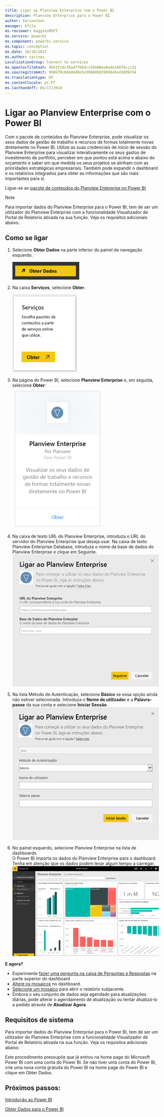 ```yaml
---
title: Ligar ao Planview Enterprise com o Power BI
description: Planview Enterprise para o Power BI
author: SarinaJoan
manager: kfile
ms.reviewer: maggiesMSFT
ms.service: powerbi
ms.component: powerbi-service
ms.topic: conceptual
ms.date: 10/16/2017
ms.author: sarinas
LocalizationGroup: Connect to services
ms.openlocfilehash: 4641fc0c36ad7fb64cc5da08ee8eda180f4ccc31
ms.sourcegitcommit: 998b79c0dd46d0e5439888b83999945ed1809c94
ms.translationtype: HT
ms.contentlocale: pt-PT
ms.lasthandoff: 05/17/2018
---
```

# <a name="connect-to-planview-enterprise-with-power-bi"></a>Ligar ao Planview Enterprise com o Power BI
Com o pacote de conteúdos do Planview Enterprise, pode visualizar os seus dados de gestão de trabalho e recursos de formas totalmente novas diretamente no Power BI. Utilize as suas credenciais de início de sessão do Planview Enterprise para visualizar interativamente os seus gastos de investimento de portfólio, perceber em que pontos está acima e abaixo do orçamento e saber em que medida os seus projetos se alinham com as prioridades estratégicas empresariais. Também pode expandir o dashboard e os relatórios integrados para obter as informações que são mais importantes para si.

Ligue-se ao [pacote de conteúdos do Planview Enterprise no Power BI](https://app.powerbi.com/getdata/services/planview-enterprise)

>[!NOTE]
>Para importar dados do Planview Enterprise para o Power BI, tem de ser um utilizador do Planview Enterprise com a funcionalidade Visualizador de Portal de Relatório ativada na sua função. Veja os requisitos adicionais abaixo.

## <a name="how-to-connect"></a>Como se ligar
1. Selecione **Obter Dados** na parte inferior do painel de navegação esquerdo.
   
    ![](media/service-connect-to-planview/get.png)
2. Na caixa **Serviços**, selecione **Obter**.
   
    ![](media/service-connect-to-planview/services.png)
3. Na página do Power BI, selecione **Planview Enterprise** e, em seguida, selecione **Obter**:  
    ![](media/service-connect-to-planview/planview.png)
4. Na caixa de texto URL do Planview Enterprise, introduza o URL do servidor do Planview Enterprise que deseja usar. Na caixa de texto Planview Enterprise Database, introduza o nome da base de dados do Planview Enterprise e clique em Seguinte.  
    ![](media/service-connect-to-planview/params.png)
5. Na lista Método de Autenticação, selecione **Básico** se essa opção ainda não estiver selecionada. Introduza o **Nome de utilizador** e a **Palavra-passe** da sua conta e selecione **Iniciar Sessão**.  
   ![](media/service-connect-to-planview/creds.png)
6. No painel esquerdo, selecione Planview Enterprise na lista de dashboards.  
     O Power BI importa os dados do Planview Enterprise para o dashboard. Tenha em atenção que os dados podem levar algum tempo a carregar.  
    ![](media/service-connect-to-planview/dashboard.png)

**E agora?**

* Experimente [fazer uma pergunta na caixa de Perguntas e Respostas](power-bi-q-and-a.md) na parte superior do dashboard
* [Altere os mosaicos](service-dashboard-edit-tile.md) no dashboard.
* [Selecione um mosaico](service-dashboard-tiles.md) para abrir o relatório subjacente.
* Embora o seu conjunto de dados seja agendado para atualizações diárias, pode alterar o agendamento de atualização ou tentar atualizá-lo a pedido através de **Atualizar Agora**

## <a name="system-requirements"></a>Requisitos de sistema
Para importar dados do Planview Enterprise para o Power BI, tem de ser um utilizador do Planview Enterprise com a funcionalidade Visualizador de Portal de Relatório ativada na sua função. Veja os requisitos adicionais abaixo.

Este procedimento pressupõe que já entrou na home page do Microsoft Power BI com uma conta do Power BI. Se não tiver uma conta do Power BI, crie uma nova conta gratuita do Power BI na home page do Power BI e clique em Obter Dados.

## <a name="next-steps"></a>Próximos passos:

[Introdução ao Power BI](service-get-started.md)

[Obter Dados para o Power BI](service-get-data.md)